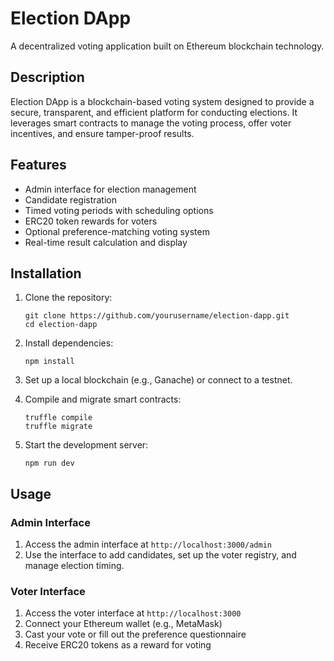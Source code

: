 # Election DApp

A decentralized voting application built on Ethereum blockchain technology.

## Description

Election DApp is a blockchain-based voting system designed to provide a secure, transparent, and efficient platform for conducting elections. It leverages smart contracts to manage the voting process, offer voter incentives, and ensure tamper-proof results.

## Features

- Admin interface for election management
- Candidate registration
- Timed voting periods with scheduling options
- ERC20 token rewards for voters
- Optional preference-matching voting system
- Real-time result calculation and display

## Installation

1. Clone the repository:
   ```
   git clone https://github.com/yourusername/election-dapp.git
   cd election-dapp
   ```

2. Install dependencies:
   ```
   npm install
   ```

3. Set up a local blockchain (e.g., Ganache) or connect to a testnet.

4. Compile and migrate smart contracts:
   ```
   truffle compile
   truffle migrate
   ```

5. Start the development server:
   ```
   npm run dev
   ```

## Usage

### Admin Interface

1. Access the admin interface at `http://localhost:3000/admin`
2. Use the interface to add candidates, set up the voter registry, and manage election timing.

### Voter Interface

1. Access the voter interface at `http://localhost:3000`
2. Connect your Ethereum wallet (e.g., MetaMask)
3. Cast your vote or fill out the preference questionnaire
4. Receive ERC20 tokens as a reward for voting
